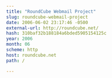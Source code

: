 ```yaml
---
title: "RoundCube Webmail Project"
slug: roundcube-webmail-project
date: 2006-06-02 23:17:46 -0500
external-url: http://roundcube.net/
hash: 310baf32b188184a6bded5905154125c
year: 2006
month: 06
scheme: http
host: roundcube.net
path: /

---
```




